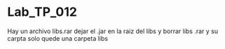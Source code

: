 # Lab_TP_012

Hay un archivo libs.rar dejar el .jar en la raiz del libs y borrar libs .rar y su carpta
solo quede una carpeta libs
 
